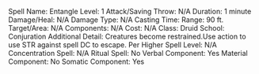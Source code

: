 
Spell Name: Entangle
Level: 1
Attack/Saving Throw: N/A
Duration: 1 minute
Damage/Heal: N/A
Damage Type: N/A
Casting Time: 
Range: 90 ft.
Target/Area: N/A
Components: N/A
Cost: N/A
Class: Druid
School: Conjuration
Additional Detail: Creatures become restrained.Use action to use STR against spell DC to escape.
Per Higher Spell Level: N/A
Concentration Spell: N/A
Ritual Spell: No
Verbal Component: Yes
Material Component: No
Somatic Component: Yes
